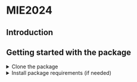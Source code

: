 # MIE2024

## Introduction

## Getting started with the package

<details>
<summary>Clone the package </summary>

Common git clone:

``` 
git clone https://github.com/DataIMLabs/MIE2024/
```
GitHUB CLI:

``` 
gh repo clone DataIMLabs/MIE2024
```
</summary> 
</details>
<details>
<summary>Install package requirements (if needed)</summary>

``` R

``` 
</details>